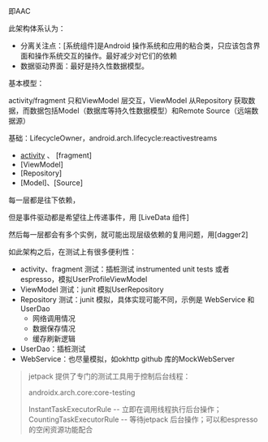 即AAC  

此架构体系认为：

- 分离关注点：[系统组件]是Android 操作系统和应用的粘合类，只应该包含界面和操作系统交互的操作。最好减少对它们的依赖
- 数据驱动界面：最好是持久性数据模型。



基本模型：

activity/fragment 只和ViewModel 层交互，ViewModel 从Repository 获取数据，而数据包括Model（数据库等持久性数据模型）和Remote Source（远端数据源）



基础：LifecycleOwner，android.arch.lifecycle:reactivestreams   



- [activity](./) 、 [fragment]
- [ViewModel]
- [Repository] 
- [Model]、[Source]



每一层都是往下依赖，

但是事件驱动都是希望往上传递事件，用 [LiveData 组件]

然后每一层都会有多个实例，就可能出现层级依赖的复用问题，用[dagger2]



如此架构之后，在测试上有很多便利性：

- activity、fragment 测试：插桩测试 instrumented unit tests 或者espresso，模拟UserProfileViewModel
- ViewModel 测试：junit 模拟UserRepository
- Repository 测试：junit 模拟，具体实现可能不同，示例是 WebService 和UserDao 
    - 网络调用情况
    - 数据保存情况
    - 缓存刷新逻辑
- UserDao：插桩测试
- WebService：也尽量模拟，如okhttp github 库的MockWebServer 

> jetpack 提供了专门的测试工具用于控制后台线程：
>
> androidx.arch.core:core-testing
>
> InstantTaskExecutorRule -- 立即在调用线程执行后台操作； CountingTaskExecutorRule -- 等待jetpack 后台操作；可以和espresso 的空闲资源功能配合



